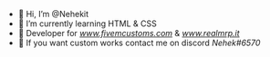- 👋 Hi, I’m @Nehekit
- 🌱 I’m currently learning HTML & CSS
- 🔧 Developer for *www.fivemcustoms.com* & *www.realmrp.it*
- 🦎 If you want custom works contact me on discord *Nehek#6570*
